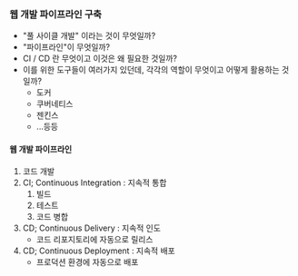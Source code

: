 ### 웹 개발 파이프라인 구축
- "풀 사이클 개발" 이라는 것이 무엇일까?
- "파이프라인"이 무엇일까?
- CI / CD 란 무엇이고 이것은 왜 필요한 것일까?
- 이를 위한 도구들이 여러가지 있던데, 각각의 역할이 무엇이고 어떻게 활용하는 것일까?
    - 도커
    - 쿠버네티스
    - 젠킨스
    - ...등등

#### 웹 개발 파이프라인
1. 코드 개발
2. CI; Continuous Integration : 지속적 통합  
    1. 빌드
    2. 테스트
    3. 코드 병합
3. CD; Continuous Delivery : 지속적 인도
    - 코드 리포지토리에 자동으로 릴리스
4. CD; Continuous Deployment : 지속적 배포
    - 프로덕션 환경에 자동으로 배포